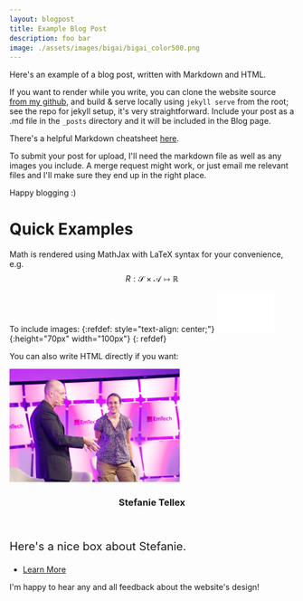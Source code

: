```yaml
---
layout: blogpost
title: Example Blog Post
description: foo bar
image: ./assets/images/bigai/bigai_color500.png
---
```

<!-- if you want to include images manually: -->
<!-- ![alt text](./assets/images/dynamics-model.jpg){:height="499px" width="559"} -->

Here's an example of a blog post, written with Markdown and HTML.

If you want to render while you write, you can clone the website source [from my github](https://github.com/babbatem/bigai), and build & serve locally using `jekyll serve` from the root; see the repo for jekyll setup, it's very straightforward. Include your post as a .md file in the `_posts` directory and it will be included in the Blog page.  

There's a helpful Markdown cheatsheet [here](https://github.com/adam-p/markdown-here/wiki/Markdown-Cheatsheet).

To submit your post for upload, I'll need the markdown file as well as any images you include. A merge request might work, or just email me relevant files and I'll make sure they end up in the right place.

Happy blogging :)

# Quick Examples
Math is rendered using MathJax with LaTeX syntax for your convenience, e.g.
$$ R : \mathcal{S} \times \mathcal{A} \mapsto \mathbb{R} $$

To include images:
{:refdef: style="text-align: center;"}
![alt text](./assets/images/bigai/bigai_white100.png){:height="70px" width="100px"}
{: refdef}

You can also write HTML directly if you want:
<section id="foo" class="spotlights">
	<section>
		<a href="http://h2r.cs.brown.edu/" class="image">
			<img src="assets/images/stefie-smile-onstage.jpg" alt="" data-position="center center" style="width:auto;height:200px;"/>
		</a>
		<div class="content">
			<div class="inner">
				<header class="major">
					<h3>Stefanie Tellex</h3>
				</header>
				<p style="font-size: 20px"> Here's a nice box about Stefanie. </p>
				<ul class="actions">
					<li><a href="http://h2r.cs.brown.edu/" class="button">Learn More</a></li>
				</ul>
			</div>
		</div>
	</section>
</section>

I'm happy to hear any and all feedback about the website's design!     
